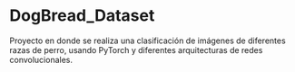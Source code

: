 # DogBread_Dataset
Proyecto en donde se realiza una clasificación de imágenes de diferentes razas de perro, usando PyTorch y diferentes arquitecturas de redes convolucionales.
